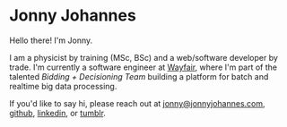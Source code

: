 Jonny Johannes
=======================

Hello there! I'm Jonny.

I am a physicist by training (MSc, BSc) and a web/software developer by trade. I'm currently a software engineer at [Wayfair](https://www.wayfair.com), where I'm part of the talented _Bidding + Decisioning Team_ building a platform for batch and realtime big data processing.

If you'd like to say hi, please reach out at [jonny@jonnyjohannes.com](mailto:jonny@jonnyjohannes.com), [github](https://github.com/jonnyjohannes), [linkedin](https://www.linkedin.com/in/jonnyjohannes), or [tumblr](http://blog.jonnyjohannes.com).

